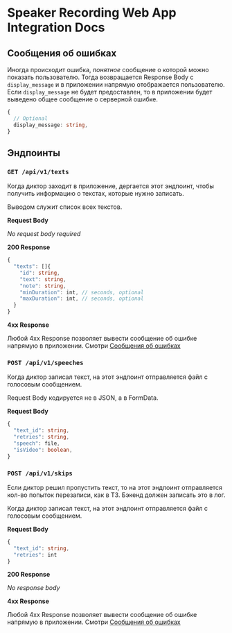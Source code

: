 # Speaker Recording Web App Integration Docs 

## Сообщения об ошибках

Иногда происходит ошибка, *понятное* сообщение о которой можно показать пользователю. 
Тогда возвращается Response Body с `display_message` и в приложении напрямую отображается пользователю.
Если `display_message` не будет предоставлен, то в приложении будет выведено общее сообщение о серверной ошибке. 

```ts
{
  // Optional
  display_message: string,
}
```

## Эндпоинты

### `GET /api/v1/texts`
 
Когда диктор заходит в приложение, дергается этот эндпоинт, чтобы получить информацию о текстах, которые нужно записать. 

Выводом служит список всех текстов.

**Request Body**

_No request body required_

**200 Response**

```ts
{
  "texts": []{
    "id": string, 
    "text": string, 
    "note": string,
    "minDuration": int, // seconds, optional 
    "maxDuration": int, // seconds, optional 
  }
}
```

**4xx Response**

Любой 4xx Response позволяет вывести сообщение об ошибке напрямую в приложении. Смотри [Сообщения об ошибках](#сообщения-об-ошибках)

### `POST /api/v1/speeches`
 
Когда диктор записал текст, на этот эндпоинт отправляется файл с голосовым сообщением. 

Request Body кодируется не в JSON, а в FormData. 

**Request Body**

```ts
{
  "text_id": string,
  "retries": string, 
  "speech": file, 
  "isVideo": boolean, 
}
```

### `POST /api/v1/skips`
 
Если диктор решил пропустить текст, то на этот эндпоинт отправляется кол-во попыток перезаписи, как в ТЗ. Бэкенд должен записать это в лог. 

Когда диктор записал текст, на этот эндпоинт отправляется файл с голосовым сообщением. 

**Request Body**

```ts
{
  "text_id": string,
  "retries": int
}
```

**200 Response**

_No response body_

**4xx Response**

Любой 4xx Response позволяет вывести сообщение об ошибке напрямую в приложении. Смотри [Сообщения об ошибках](#сообщения-об-ошибках)

